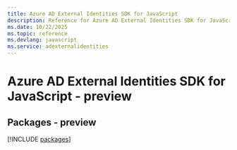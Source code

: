 ```yaml
---
title: Azure AD External Identities SDK for JavaScript
description: Reference for Azure AD External Identities SDK for JavaScript
ms.date: 10/22/2025
ms.topic: reference
ms.devlang: javascript
ms.service: adexternalidentities
---
```

# Azure AD External Identities SDK for JavaScript - preview
## Packages - preview
[!INCLUDE [packages](ad-external-identities-index.md)]